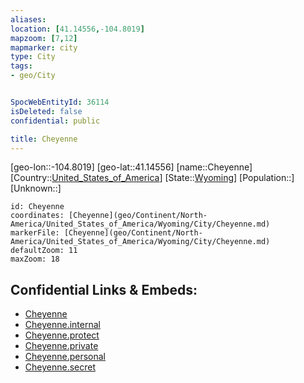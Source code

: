```yaml
---
aliases: 
location: [41.14556,-104.8019]
mapzoom: [7,12] 
mapmarker: city 
type: City
tags:
- geo/City


SpocWebEntityId: 36114
isDeleted: false
confidential: public

title: Cheyenne
---
```

[geo-lon::-104.8019]
[geo-lat::41.14556]
[name::Cheyenne]
[Country::[United_States_of_America](geo/Continent/North-America/United_States_of_America.md)]
[State::[Wyoming](geo/Continent/North-America/United_States_of_America/Wyoming.md)]
[Population::]
[Unknown::]


```leaflet
id: Cheyenne
coordinates: [Cheyenne](geo/Continent/North-America/United_States_of_America/Wyoming/City/Cheyenne.md)
markerFile: [Cheyenne](geo/Continent/North-America/United_States_of_America/Wyoming/City/Cheyenne.md)
defaultZoom: 11 
maxZoom: 18
```


## Confidential Links & Embeds: 
- [Cheyenne](../../../../../../../_public/geo/Continent/North-America/United_States_of_America/Wyoming/City/Cheyenne.md) 
- [Cheyenne.internal](../../../../../../../_internal/geo/Continent/North-America/United_States_of_America/Wyoming/City/Cheyenne.internal.md) 
- [Cheyenne.protect](../../../../../../../_protect/geo/Continent/North-America/United_States_of_America/Wyoming/City/Cheyenne.protect.md) 
- [Cheyenne.private](../../../../../../../_private/geo/Continent/North-America/United_States_of_America/Wyoming/City/Cheyenne.private.md) 
- [Cheyenne.personal](../../../../../../../_personal/geo/Continent/North-America/United_States_of_America/Wyoming/City/Cheyenne.personal.md) 
- [Cheyenne.secret](../../../../../../../_secret/geo/Continent/North-America/United_States_of_America/Wyoming/City/Cheyenne.secret.md) 
